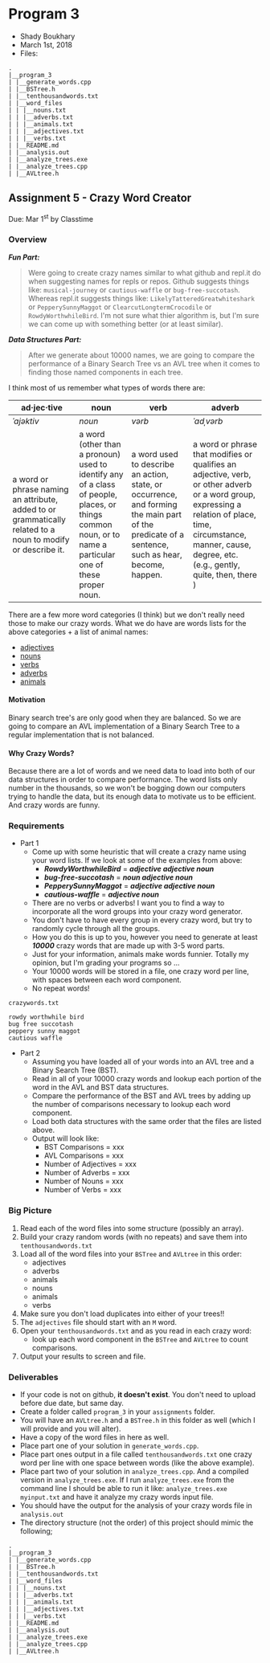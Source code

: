# Program 3

* Shady Boukhary
* March 1st, 2018
* Files:

```
.
|__program_3
| |__generate_words.cpp
| |__BSTree.h
| |__tenthousandwords.txt
| |__word_files
| | |__nouns.txt
| | |__adverbs.txt
| | |__animals.txt
| | |__adjectives.txt
| | |__verbs.txt
| |__README.md
| |__analysis.out
| |__analyze_trees.exe
| |__analyze_trees.cpp
| |__AVLtree.h
```

## Assignment 5 - Crazy Word Creator
Due: Mar 1<sup>st</sup> by Classtime

### Overview

***Fun Part:*** <br>
>Were going to create crazy names similar to what github and repl.it do when suggesting names for repls or repos. Github suggests things like: `musical-journey` or `cautious-waffle` or `bug-free-succotash`. Whereas repl.it suggests things like:  `LikelyTatteredGreatwhiteshark` or `PepperySunnyMaggot` or `ClearcutLongtermCrocodile` or `RowdyWorthwhileBird`. I'm not sure what thier algorithm is, but I'm sure we can come up with something better (or at least similar). 

***Data Structures Part:*** <br>
>After we generate about 10000 names, we are going to compare the performance of a Binary Search Tree vs an AVL tree when it comes to finding those named components in each tree.

I think most of us remember what types of words there are:

| ad·jec·tive | noun  | verb | adverb | 
|-------------|--------|----------|---------|
| *ˈajəktiv*    | *noun* | *vərb* | *ˈadˌvərb* |
| a word or phrase naming an attribute, added to or grammatically related to a noun to modify or describe it. | a word (other than a pronoun) used to identify any of a class of people, places, or things common noun, or to name a particular one of these proper noun. | a word used to describe an action, state, or occurrence, and forming the main part of the predicate of a sentence, such as hear, become, happen. | a word or phrase that modifies or qualifies an adjective, verb, or other adverb or a word group, expressing a relation of place, time, circumstance, manner, cause, degree, etc. (e.g., gently, quite, then, there ) |

There are a few more word categories (I think) but we don't really need those to make our crazy words. What we do have are words lists for the above categories + a list of animal names:

- [adjectives](https://github.com/rugbyprof/3013-Algorithms/blob/master/Resources/R01/conv.data.adj)
- [nouns](https://github.com/rugbyprof/3013-Algorithms/blob/master/Resources/R01/conv.data.noun)
- [verbs](https://github.com/rugbyprof/3013-Algorithms/blob/master/Resources/R01/conv.data.verb)
- [adverbs](https://github.com/rugbyprof/3013-Algorithms/blob/master/Resources/R01/conv.data.adv)
- [animals](https://github.com/rugbyprof/3013-Algorithms/blob/master/Resources/R01/animals.words)

#### Motivation

Binary search tree's are only good when they are balanced. So we are going to compare an AVL implementation of a Binary Search Tree to a regular implementation that is not balanced. 

#### Why Crazy Words?

Because there are a lot of words and we need data to load into both of our data structures in order to compare performance. The word lists only number in the thousands, so we won't be bogging down our computers trying to handle the data, but its enough data to motivate us to be efficient. And crazy words are funny.

### Requirements

- Part 1
    - Come up with some heuristic that will create a crazy name using your word lists. If we look at some of the examples from above: 
        - ***RowdyWorthwhileBird*** = ***adjective adjective noun*** 
        - ***bug-free-succotash*** = ***noun adjective noun***
        - ***PepperySunnyMaggot*** = ***adjective adjective noun***
        - ***cautious-waffle*** = ***adjective noun*** 
    - There are no verbs or adverbs! I want you to find a way to incorporate all the word groups into your crazy word generator. 
    - You don't have to have every group in every crazy word, but try to randomly cycle through all the groups. 
    - How you do this is up to you, however you need to generate at least ***10000*** crazy words that are made up with 3-5 word parts. 
    - Just for your information, animals make words funnier. Totally my opinion, but I'm grading your programs so ...
    - Your 10000 words will be stored in a file, one crazy word per line, with spaces between each word component. 
    - No repeat words!

`crazywords.txt`
```
rowdy worthwhile bird
bug free succotash
peppery sunny maggot
cautious waffle
```
    
- Part 2
    - Assuming you have loaded all of your words into an AVL tree and a Binary Search Tree (BST).
    - Read in all of your 10000 crazy words and lookup each portion of the word in the AVL and BST data structures.
    - Compare the performance of the BST and AVL trees by adding up the number of comparisons necessary to lookup each word component.
    - Load both data structures with the same order that the files are listed above.
    - Output will look like: 
        - BST Comparisons       = xxx
        - AVL Comparisons       = xxx
        - Number of Adjectives  = xxx 
        - Number of Adverbs     = xxx 
        - Number of Nouns       = xxx 
        - Number of Verbs       = xxx 

### Big Picture

1. Read each of the word files into some structure (possibly an array).
2. Build your crazy random words (with no repeats) and save them into `tenthousandwords.txt`
3. Load all of the word files into your `BSTree` and `AVLtree` in this order:
    - adjectives
    - adverbs
    - animals
    - nouns
    - animals
    - verbs
4. Make sure you don't load duplicates into either of your trees!!
4. The `adjectives` file should start with an `M` word. 
4. Open your `tenthousandwords.txt` and as you read in each crazy word:
    - look up each word component in the `BSTree` and `AVLtree` to count comparisons.
5. Output your results to screen and file.

### Deliverables

- If your code is not on github, **it doesn't exist**. You don't need to upload before due date, but same day.
- Create a folder called `program_3` in your `assignments` folder.
- You will have an `AVLtree.h` and a `BSTree.h` in this folder as well (which I will provide and you will alter).
- Have a copy of the word files in here as well.
- Place part one of your solution in `generate_words.cpp`. 
- Place part ones output in a file called `tenthousandwords.txt` one crazy word per line with one space between words (like the above example).
- Place part two of your solution in `analyze_trees.cpp`. And a compiled version in `analyze_trees.exe`. If I run `analyze_trees.exe` from the command line I should be able to run it like: `analyze_trees.exe myinput.txt` and have it analyze my crazy words input file. 
- You should have the output for the analysis of your crazy words file in `analysis.out`
- The directory structure (not the order) of this project should mimic the following;

```
.
|__program_3
| |__generate_words.cpp
| |__BSTree.h
| |__tenthousandwords.txt
| |__word_files
| | |__nouns.txt
| | |__adverbs.txt
| | |__animals.txt
| | |__adjectives.txt
| | |__verbs.txt
| |__README.md
| |__analysis.out
| |__analyze_trees.exe
| |__analyze_trees.cpp
| |__AVLtree.h
```

